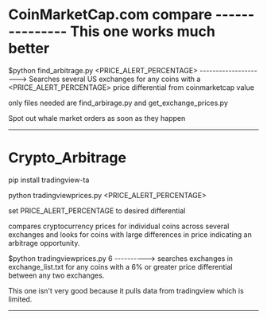 # CoinMarketCap.com compare --------------- This one works much better

$python find_arbitrage.py <PRICE_ALERT_PERCENTAGE>   ---------------------> Searches several US exchanges for any coins with a <PRICE_ALERT_PERCENTAGE> price differential from coinmarketcap value

only files needed are find_arbirage.py and get_exchange_prices.py

Spot out whale market orders as soon as they happen

----------------------------------------------------------------------------------------------------------------------------------------------------------------------------------
# Crypto_Arbitrage

pip install tradingview-ta

python tradingviewprices.py <PRICE_ALERT_PERCENTAGE>

set PRICE_ALERT_PERCENTAGE to desired differential 

compares cryptocurrency prices for individual coins across several exchanges and looks for coins with large differences in price indicating an arbitrage opportunity.

$python tradingviewprices.py 6  ----------> searches exchanges in exchange_list.txt for any coins with a 6% or greater price differential between any two exchanges.

This one isn't very good because it pulls data from tradingview which is limited.

---------------------------------------------------------------------------------------------------------------------------------------------------------------------


